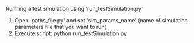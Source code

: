 Running a test simulation using 'run_testSimulation.py'

1. Open 'paths_file.py' and set 'sim_params_name' (name of simulation parameters file that you want to run)
2. Execute script: python run_testSimulation.py
